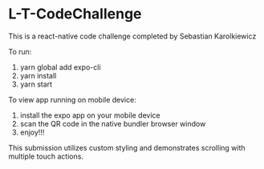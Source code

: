 # L-T-CodeChallenge

This is a react-native code challenge completed by Sebastian Karolkiewicz

To run:

1. yarn global add expo-cli
2. yarn install
3. yarn start

To view app running on mobile device:

1. install the expo app on your mobile device
2. scan the QR code in the native bundler browser window
3. enjoy!!!

This submission utilizes custom styling and demonstrates scrolling with multiple touch actions.
